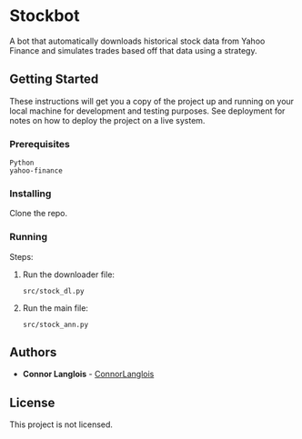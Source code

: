 # Stockbot

A bot that automatically downloads historical stock data from Yahoo Finance and simulates trades based off that data using a strategy.

## Getting Started

These instructions will get you a copy of the project up and running on your local machine for development and testing purposes. See deployment for notes on how to deploy the project on a live system.

### Prerequisites

```
Python
yahoo-finance
```

### Installing

Clone the repo.

### Running

Steps:

1. Run the downloader file:

	```
	src/stock_dl.py
	```

2. Run the main file:

	```
	src/stock_ann.py
	```

## Authors

* **Connor Langlois** - [ConnorLanglois](https://github.com/ConnorLanglois)

## License

This project is not licensed.
